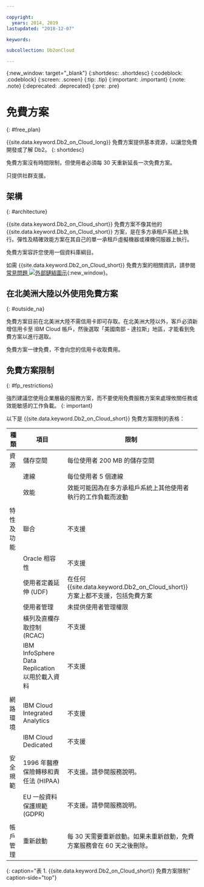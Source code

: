 ```yaml
---

copyright:
  years: 2014, 2019
lastupdated: "2018-12-07"

keywords: 

subcollection: Db2onCloud

---
```


<!-- Attribute definitions --> 
{:new_window: target="_blank"}
{:shortdesc: .shortdesc}
{:codeblock: .codeblock}
{:screen: .screen}
{:tip: .tip}
{:important: .important}
{:note: .note}
{:deprecated: .deprecated}
{:pre: .pre}

# 免費方案
{: #free_plan}

{{site.data.keyword.Db2_on_Cloud_long}} 免費方案提供基本資源，以讓您免費開發或了解 Db2。
{: shortdesc}

免費方案沒有時間限制，但使用者必須每 30 天重新延長一次免費方案。

只提供社群支援。 
 
## 架構
{: #architecture}

{{site.data.keyword.Db2_on_Cloud_short}} 免費方案不像其他的 {{site.data.keyword.Db2_on_Cloud_short}} 方案，是在多方承租戶系統上執行。彈性及精確效能方案在其自己的單一承租戶虛擬機器或裸機伺服器上執行。
 
免費方案容許您使用一個資料庫綱目。

如需 {{site.data.keyword.Db2_on_Cloud_short}} 免費方案的相關資訊，請參閱[常見問題 ![外部鏈結圖示](../../icons/launch-glyph.svg "外部鏈結圖示")](https://ibm.biz/db2oc_free_plan_faq){:new_window}。

## 在北美洲大陸以外使用免費方案
{: #outside_na}

免費方案目前在北美洲大陸不需信用卡即可存取。在北美洲大陸以外，客戶必須新增信用卡至 IBM Cloud 帳戶，然後選取「美國南部 - 達拉斯」地區，才能看到免費方案以進行選取。

免費方案一律免費，不會向您的信用卡收取費用。

## 免費方案限制
{: #fp_restrictions}

強烈建議您使用企業層級的服務方案，而不要使用免費服務方案來處理攸關任務或效能敏感的工作負載。
{: important}

以下是 {{site.data.keyword.Db2_on_Cloud_short}} 免費方案限制的表格：

| 種類     |項目|限制| 
|----------|------|-------------|
|資源|儲存空間| 每位使用者 200 MB 的儲存空間|
|  |連線| 每位使用者 5 個連線|
|  |效能 |效能可能因為在多方承租戶系統上其他使用者執行的工作負載而波動|
|  |  |
|特性及功能|聯合|不支援|
|  |Oracle 相容性|不支援|
|  | 使用者定義延伸 (UDF) |在任何 {{site.data.keyword.Db2_on_Cloud_short}} 方案上都不支援，包括免費方案|
|  |使用者管理|未提供使用者管理權限|
|  |橫列及直欄存取控制 (RCAC)|不支援|
|  | IBM InfoSphere Data Replication 以用於載入資料|不支援|
|  |  |
|網路環境| IBM Cloud Integrated Analytics |不支援|
|  | IBM Cloud Dedicated |不支援|
|  |  |
| 安全規範 | 1996 年醫療保險轉移和責任法 (HIPAA) |不支援。請參閱服務說明。|
|  | EU 一般資料保護規範 (GDPR) |不支援。請參閱服務說明。|
|  |  |
|帳戶管理|重新啟動|每 30 天需要重新啟動。如果未重新啟動，免費方案服務會在 60 天之後刪除。|
{: caption="表 1. {{site.data.keyword.Db2_on_Cloud_short}} 免費方案限制" caption-side="top"}


